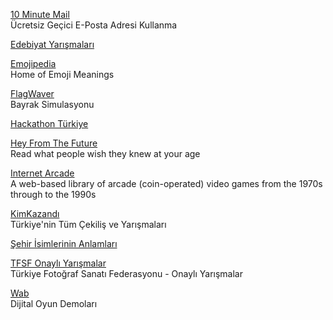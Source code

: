 <p>
<a href="https://10minutemail.com/?dswid=3810">10 Minute Mail</a>
<br>Ücretsiz Geçici E-Posta Adresi Kullanma  
</p>  
<p>
<p>
<a href="https://edebiyatyarismalari.com/">Edebiyat Yarışmaları</a>
</p>  
<p>
<a href="https://emojipedia.org/">Emojipedia</a>
<br>Home of Emoji Meanings  
</p>  
<p>
<a href="https://krikienoid.github.io/flagwaver/">FlagWaver</a>
<br>Bayrak Simulasyonu
</p>  
<p>
<a href="https://hackathonturkiye.com/">Hackathon Türkiye</a>
</p>
<p>
<a href="https://heyfromthefuture.com/">Hey From The Future</a>
<br>Read what people wish they knew at your age  
</p>
<p>
<a href="https://archive.org/details/internetarcade?ref=producthunt">Internet Arcade</a>
<br>A web-based library of arcade (coin-operated) video games from the 1970s through to the 1990s  
</p>
<p>
<a href="https://www.kimkazandi.com/">KimKazandı</a>
<br>Türkiye'nin Tüm Çekiliş ve Yarışmaları
</p>  
<p>
<a href="https://www.dunyahalleri.com/sehir-isimlerinin-ne-anlama-geldigini-gosteren-harita/">Şehir İsimlerinin Anlamları</a>
</p> 
<p>
<a href="https://www.tfsfonayliyarismalar.org/">TFSF Onaylı Yarışmalar</a>
<br>Türkiye Fotoğraf Sanatı Federasyonu - Onaylı Yarışmalar
</p> 
<p>
<a href="http://www.wab.com/">Wab</a>
<br>Dijital Oyun Demoları
</p>  
